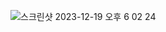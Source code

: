 ![스크린샷 2023-12-19 오후 6 02 24](https://github.com/SwanyCastle/oz_be_class/assets/49240318/ccc678e0-4d92-40ec-90a0-ff226fb2616b)
